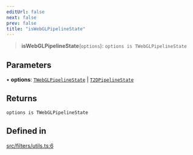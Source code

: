 ```yaml
---
editUrl: false
next: false
prev: false
title: "isWebGLPipelineState"
---
```


> **isWebGLPipelineState**(`options`): `options is TWebGLPipelineState`

## Parameters

• **options**: [`TWebGLPipelineState`](/api/type-aliases/twebglpipelinestate/) \| [`T2DPipelineState`](/api/type-aliases/t2dpipelinestate/)

## Returns

`options is TWebGLPipelineState`

## Defined in

[src/filters/utils.ts:6](https://github.com/fabricjs/fabric.js/blob/a0b4adf41e0a1fd81824114cedd4c32bfb8cac25/src/filters/utils.ts#L6)
